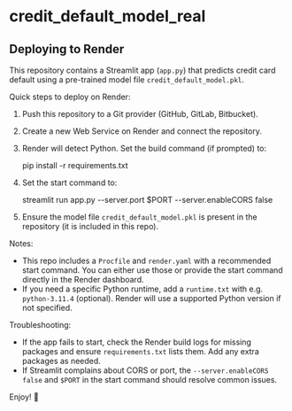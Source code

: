 # credit_default_model_real

## Deploying to Render

This repository contains a Streamlit app (`app.py`) that predicts credit card default using a pre-trained model file `credit_default_model.pkl`.

Quick steps to deploy on Render:

1. Push this repository to a Git provider (GitHub, GitLab, Bitbucket).
2. Create a new Web Service on Render and connect the repository.
3. Render will detect Python. Set the build command (if prompted) to:

	pip install -r requirements.txt

4. Set the start command to:

	streamlit run app.py --server.port $PORT --server.enableCORS false

5. Ensure the model file `credit_default_model.pkl` is present in the repository (it is included in this repo).

Notes:
- This repo includes a `Procfile` and `render.yaml` with a recommended start command. You can either use those or provide the start command directly in the Render dashboard.
- If you need a specific Python runtime, add a `runtime.txt` with e.g. `python-3.11.4` (optional). Render will use a supported Python version if not specified.

Troubleshooting:
- If the app fails to start, check the Render build logs for missing packages and ensure `requirements.txt` lists them. Add any extra packages as needed.
- If Streamlit complains about CORS or port, the `--server.enableCORS false` and `$PORT` in the start command should resolve common issues.

Enjoy! 🚀